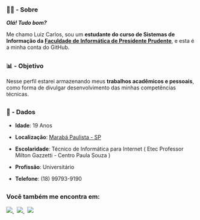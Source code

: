 ### 👋🏽 - Sobre

***Olá! Tudo bom?***

Me chamo Luiz Carlos, sou um **estudante do curso de Sistemas de Informação da [Faculdade de Informática de Presidente Prudente](https://www.unoeste.br/fipp)**, e esta é a minha conta do GitHub. 

##

### 📊 - Objetivo 

Nesse perfil estarei armazenando meus **trabalhos acadêmicos e pessoais**, como forma de divulgar desenvolvimento das minhas competências técnicas.

##

### 📍 - Dados

- **Idade**: 19 Anos

- **Localização**: [Marabá Paulista - SP](https://maps.app.goo.gl/Ev8KVYBcccz9S4Cs7)

- **Escolaridade**: Técnico de Informática para Internet ( Etec Professor Milton Gazzetti - Centro Paula Souza )

- **Profissão**: Universitário

- **Telefone**: (18) 99793-9190

##

### Você também me encontra em: 

<a href="https://www.instagram.com/luizc_116?igsh=MTd0N25kdmF5azVpeQ==" target="_blank" title="Instagram"> 
  <img src="https://img.shields.io/badge/Instagram-%23E4405F.svg?style=for-the-badge&logo=Instagram&logoColor=white"/>
</a>&nbsp;

<a href="mailto:zlucasjunior1@gmail.com" target="_blank" title="E-mail">
  <img src="https://img.shields.io/badge/Gmail-D14836?style=for-the-badge&logo=gmail&logoColor=white"/>
</a>&nbsp;
  
<a href="https://www.linkedin.com/in/luiz-carlos-lucas-j%C3%BAnior-8a4b98326?utm_source=share&utm_campaign=share_via&utm_content=profile&utm_medium=android_app" target="_blank" title="LinkedIn">
  <img src="https://img.shields.io/badge/linkedin-%230077B5.svg?style=for-the-badge&logo=linkedin&logoColor=white"/>
</a>
